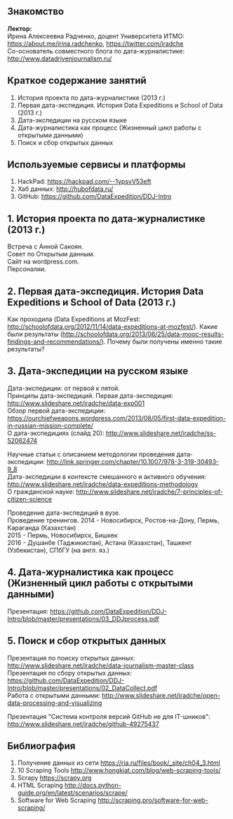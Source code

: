 ## Знакомство

**Лектор:**     
Ирина Алексеевна Радченко, доцент Университета ИТМО: https://about.me/irina.radchenko, https://twitter.com/iradche     
Со-основатель совместного блога по дата-журналистике: http://www.datadrivenjournalism.ru/

## Краткое содержание занятий
1. История проекта по дата-журналистике (2013 г.)          
2. Первая дата-экспедиция. История Data Expeditions и School of Data (2013 г.)             
3. Дата-экспедиции на русском языке      
4. Дата-журналистика как процесс (Жизненный цикл работы с открытыми данными)      
5. Поиск и сбор открытых данных      

## Используемые сервисы и платформы
1. HackPad: https://hackpad.com/--1ypsvV53eft      
2. Хаб данных: http://hubofdata.ru/      
3. GitHub: https://github.com/DataExpedition/DDJ-Intro

       
## 1. История проекта по дата-журналистике (2013 г.)    
Встреча с Анной Сакоян.      
Совет по Открытым данным.     
Сайт на wordpress.com.     
Персоналии.     

## 2. Первая дата-экспедиция. История Data Expeditions и School of Data (2013 г.)      
Как проходила (Data Expeditions at MozFest: http://schoolofdata.org/2012/11/14/data-expeditions-at-mozfest/).
Какие были результаты (http://schoolofdata.org/2013/06/25/data-mooc-results-findings-and-recommendations/).
Почему были получены именно такие результаты?

## 3. Дата-экспедиции на русском языке
Дата-экспедиции: от первой к пятой.    
Принципы дата-экспедиций. 
Первая дата-экспедиция: http://www.slideshare.net/iradche/data-exp001     
Обзор первой дата-экспедиции: https://ourchiefweapons.wordpress.com/2013/08/05/first-data-expedition-in-russian-mission-complete/     
О дата-экспедициях (слайд 20): http://www.slideshare.net/iradche/ss-52062474      
     
Научные статьи с описанием методологии проведения дата-экспедиции: http://link.springer.com/chapter/10.1007/978-3-319-30493-9_8      
Дата-экспедиции в контексте смешанного и активного обучения: http://www.slideshare.net/iradche/data-expeditions-methodology     
О гражданской науке: http://www.slideshare.net/iradche/7-principles-of-citizen-science     
      
Проведение дата-экспедиций в вузе.     
Проведение тренингов. 
2014 - Новосибирск, Ростов-на-Дону, Пермь, Караганда (Казахстан)     
2015 - Пермь, Новосибирск, Бишкек     
2016 - Душанбе (Таджикистан), Астана (Казахстан), Ташкент (Узбекистан), СПбГУ (на англ. яз.) 

## 4. Дата-журналистика как процесс (Жизненный цикл работы с открытыми данными)
Презентация: https://github.com/DataExpedition/DDJ-Intro/blob/master/presentations/03_DDJprocess.pdf

## 5. Поиск и сбор открытых данных
Презентация по поиску открытых данных: http://www.slideshare.net/iradche/data-journalism-master-class          
Презентация по сбору открытых данных: https://github.com/DataExpedition/DDJ-Intro/blob/master/presentations/02_DataCollect.pdf       
Работа с открытыми данными: http://www.slideshare.net/iradche/open-data-processing-and-visualizing           

Презентация "Система контроля версий GitHub не для IT-шников": http://www.slideshare.net/iradche/github-49275437
    
      
## Библиография
1. Получение данных из сети https://ria.ru/files/book/_site/ch04_3.html
2. 10 Scraping Tools http://www.hongkiat.com/blog/web-scraping-tools/
3. Scrapy https://scrapy.org
4. HTML Scraping http://docs.python-guide.org/en/latest/scenarios/scrape/
5. Software for Web Scraping http://scraping.pro/software-for-web-scraping/

